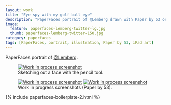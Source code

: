 ```yaml
---
layout: work
title: "Eye spy with my golf ball eye"
description: "PaperFaces portrait of @Lemberg drawn with Paper by 53 on an iPad."
image: 
  feature: paperfaces-lemberg-twitter-lg.jpg
  thumb: paperfaces-lemberg-twitter-150.jpg
category: paperfaces
tags: [PaperFaces, portrait, illustration, Paper by 53, iPad art]
---
```


PaperFaces portrait of [@Lemberg](http://twitter.com/lemberg).

<figure>
	<a href="{{ site.url }}/images/paperfaces-lemberg-process-1-lg.jpg"><img src="{{ site.url }}/images/paperfaces-lemberg-process-1-750.jpg" alt="Work in process screenshot"></a>
	<figcaption>Sketching out a face with the pencil tool.</figcaption>
</figure>

<figure class="half">
	<a href="{{ site.url }}/images/paperfaces-lemberg-process-2-lg.jpg"><img src="{{ site.url }}/images/paperfaces-lemberg-process-2-600.jpg" alt="Work in process screenshot"></a>
	<a href="{{ site.url }}/images/paperfaces-lemberg-process-3-lg.jpg"><img src="{{ site.url }}/images/paperfaces-lemberg-process-3-600.jpg" alt="Work in process screenshot"></a>
	<figcaption>Work in progress screenshots (Paper by 53).</figcaption>
</figure>

{% include paperfaces-boilerplate-2.html %}